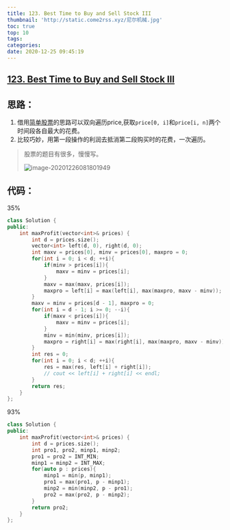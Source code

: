 ```yaml
---
title: 123. Best Time to Buy and Sell Stock III
thumbnail: 'http://static.come2rss.xyz/尼尔机械.jpg'
toc: true
top: 10
tags:
categories:
date: 2020-12-25 09:45:19
---
```





## [123. Best Time to Buy and Sell Stock III](https://leetcode-cn.com/problems/best-time-to-buy-and-sell-stock-iii/)



## 思路：

1. 借用[简单股票](https://leetcode.com/problems/best-time-to-buy-and-sell-stock/)的思路可以双向遍历price,获取`price[0, i]`和`price[i, n]`两个时间段各自最大的花费。
2. 比较巧妙，用第一段操作的利润去抵消第二段购买时的花费，一次遍历。

> 股票的题目有很多，慢慢写。
>
> ![image-20201226081801949](http://static.come2rss.xyz/image-20201226081801949.png)

<!-- more -->

## 代码：

35%

```c++
class Solution {
public:
    int maxProfit(vector<int>& prices) {
        int d = prices.size();
        vector<int> left(d, 0), right(d, 0);
        int maxv = prices[0], minv = prices[0], maxpro = 0;
        for(int i = 0; i < d; ++i){
            if(minv > prices[i]){
                maxv = minv = prices[i];
            }
            maxv = max(maxv, prices[i]);
            maxpro = left[i] = max(left[i], max(maxpro, maxv - minv));
        }
        maxv = minv = prices[d - 1], maxpro = 0;
        for(int i = d - 1; i >= 0; --i){
            if(maxv < prices[i]){
                maxv = minv = prices[i];
            }
            minv = min(minv, prices[i]);
            maxpro = right[i] = max(right[i], max(maxpro, maxv - minv));
        }
        int res = 0;
        for(int i = 0; i < d; ++i){
            res = max(res, left[i] + right[i]);
            // cout << left[i] + right[i] << endl;
        }
        return res;
    }
};
```



93%

```c++
class Solution {
public:
    int maxProfit(vector<int>& prices) {
        int d = prices.size();
        int pro1, pro2, minp1, minp2;
        pro1 = pro2 = INT_MIN;
        minp1 = minp2 = INT_MAX;
        for(auto p : prices){
            minp1 = min(p, minp1);
            pro1 = max(pro1, p - minp1);
            minp2 = min(minp2, p - pro1);
            pro2 = max(pro2, p - minp2);
        }
        return pro2;
    }
};
```